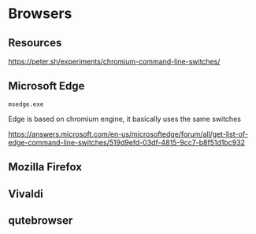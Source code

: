 # Browsers



## Resources

<https://peter.sh/experiments/chromium-command-line-switches/>

## Microsoft Edge

`msedge.exe`

Edge is based on chromium engine, it basically uses the same switches

https://answers.microsoft.com/en-us/microsoftedge/forum/all/get-list-of-edge-command-line-switches/519d9efd-03df-4815-9cc7-b8f51d1bc932





## Mozilla Firefox




## Vivaldi




## qutebrowser